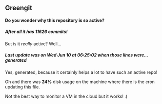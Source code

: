 ## Greengit

#### Do you wonder why this repository is so active?

##### After all it has 11626 commits!

But is it *really* active? Well...

##### Last update was on Wed Jun 10 at 06:25:02 when those lines were... generated

Yes, generated, because it certainly helps a lot to have such an active repo!

Oh and there was **24%** disk usage on the machine
where there is the cron updating this file.

Not the best way to monitor a VM in the cloud but it works! :)
